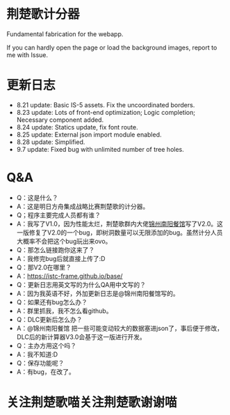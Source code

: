 # 荆楚歌计分器

Fundamental fabrication for the webapp.

If you can hardly open the page or load the background images, report to me with Issue.
# 更新日志
- 8.21 update: Basic IS-5 assets. Fix the uncoordinated borders.
- 8.23 update: Lots of front-end optimization; Logic completion; Necessary component added.
- 8.24 update: Statics update, fix font route.
- 8.25 update: External json import module enabled.
- 8.28 update: Simplified.
- 9.7  update: Fixed bug with unlimited number of tree holes.
# Q&A
- Q：这是什么？
- A：这是明日方舟集成战略比赛荆楚歌的计分器。
- Q；程序主要完成人员都有谁？
- A：我写了V1.0，因为性能太烂，荆楚歌群内大佬[锦州南阳餐馆](https://github.com/cirisus)写了V2.0。这一版修复了V2.0的一个bug，即树洞数量可以无限添加的bug。虽然计分人员大概率不会把这个bug玩出来ovo。
- Q：那怎么链接跑你这来了？
- A：我修完bug后就直接上传了:D
- Q：那V2.0在哪里？
- A：https://istc-frame.github.io/base/
- Q：更新日志用英文写的为什么QA用中文写的？
- A：因为我英语不好，外加更新日志是@锦州南阳餐馆写的。
- Q：如果还有bug怎么办？
- A：群里抓我，我不怎么看github。
- Q：DLC更新后怎么办？
- A：@锦州南阳餐馆 把一些可能变动较大的数据塞进json了，事后便于修改，DLC后的新计算器V3.0会基于这一版进行开发。
- Q：主办方用这个吗？
- A：我不知道:D
- Q：保存功能呢？
- A：有bug，在改了。
# 关注荆楚歌喵关注荆楚歌谢谢喵
